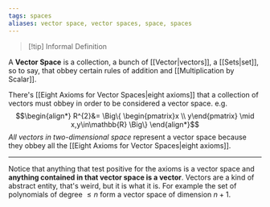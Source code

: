 ```yaml
---
tags: spaces
aliases: vector space, vector spaces, space, spaces
---
```

>[!tip] Informal Definition
>
A **Vector Space** is a collection, a bunch of [[Vector|vectors]], a [[Sets|set]], so to say, that obbey certain rules of addition and [[Multiplication by Scalar]]. 

There's [[Eight Axioms for Vector Spaces|eight axioms]] that a collection of vectors must obbey in order to be considered a vector space.
$\text{e.g.}$ 
$$\begin{align*}
R^{2}&= \Big\{ \begin{pmatrix}x \\ y\end{pmatrix} \mid x,y\in\mathbb{R} \Big\} 
\end{align*}$$
*All vectors in two-dimensional space* represent a vector space because they obbey all the [[Eight Axioms for Vector Spaces|eight axioms]].
___
Notice that anything that test positive for the axioms is a vector space and **anything contained in that vector space is a vector**. Vectors are a kind of abstract entity, that's weird, but it is what it is.
For example the set of polynomials of degree $\le n$ form a vector space of dimension $n+1$.
